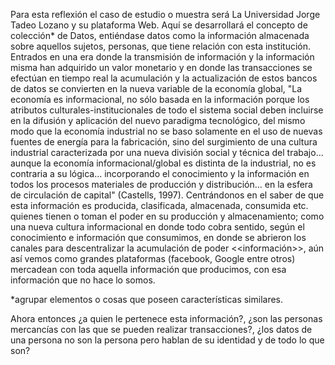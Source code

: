 Para esta reflexión el caso de estudio o muestra será La Universidad Jorge Tadeo Lozano y su plataforma Web. Aquí se desarrollará el concepto de colección* de Datos, entiéndase datos como la información almacenada sobre aquellos sujetos, personas, que tiene relación con esta institución. Entrados en una era donde la transmisión de información y la información misma han adquirido un valor monetario y en donde las transacciones se efectúan en tiempo real  la acumulación y la actualización de estos bancos de datos se convierten en la nueva variable de la economía global, "La economía es informacional, no sólo basada en la información porque los atributos culturales-institucionales de todo el sistema social deben incluirse en la difusión y aplicación del nuevo paradigma tecnológico, del mismo modo que la economía industrial no se baso solamente en el uso de nuevas fuentes de energía para la fabricación, sino del surgimiento de una cultura industrial caracterizada por una nueva división social y técnica del trabajo... aunque la economía informacional/global es distinta de la industrial, no es contraria a su lógica... incorporando el conocimiento y la información en todos los procesos materiales de producción y distribución... en la esfera de circulación de capital" (Castells, 1997).
Centrándonos en el saber de que esta información es producida, clasificada, almacenada, consumida etc. quienes tienen o toman el poder en su producción y almacenamiento; como una nueva cultura informacional en donde todo cobra sentido, según el conocimiento e información que consumimos, en donde se abrieron los canales para descentralizar la acumulación de poder <<información>>, aún así vemos como grandes plataformas (facebook, Google entre otros) mercadean con toda aquella información que producimos, con esa información que no hace lo somos. 

*agrupar elementos o cosas que poseen características similares.


Ahora entonces ¿a quien le pertenece esta información?, ¿son las personas mercancías con las que se pueden realizar transacciones?, ¿los datos de una persona no son la persona pero hablan de su identidad y de todo lo que son?

